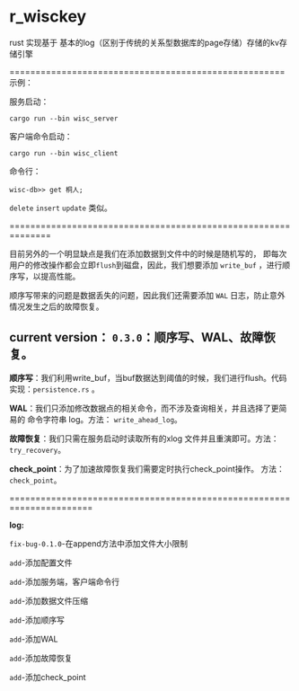 # r_wisckey
rust 实现基于 基本的log（区别于传统的关系型数据库的page存储）存储的kv存储引擎

=====================================================
示例：

服务启动：

```
cargo run --bin wisc_server
```
客户端命令启动：

```
cargo run --bin wisc_client
```
命令行：

    wisc-db>> get 桐人;

`delete`  `insert` `update` 类似。

==============================================================

目前另外的一个明显缺点是我们在添加数据到文件中的时候是随机写的， 即每次用户的修改操作都会立即`flush`到磁盘，因此，我们想要添加 `write_buf` ，进行顺序写，以提高性能。

顺序写带来的问题是数据丢失的问题，因此我们还需要添加 `WAL` 日志，防止意外情况发生之后的故障恢复。

## **current version**： `0.3.0`：顺序写、WAL、故障恢复。

**顺序写**：我们利用write_buf，当buf数据达到阈值的时候，我们进行flush。代码实现：`persistence.rs` 。

**WAL**：我们只添加修改数据点的相关命令，而不涉及查询相关，并且选择了更简易的 命令字符串 log。方法： `write_ahead_log`。

**故障恢复**：我们只需在服务启动时读取所有的xlog 文件并且重演即可。方法： `try_recovery`。

**check_point**：为了加速故障恢复我们需要定时执行check_point操作。 方法：`check_point`。

======================================================================

**log:**

`fix-bug-0.1.0`-在append方法中添加文件大小限制

`add`-添加配置文件

`add`-添加服务端，客户端命令行

`add`-添加数据文件压缩

`add`-添加顺序写

`add`-添加WAL

`add`-添加故障恢复

`add`-添加check_point